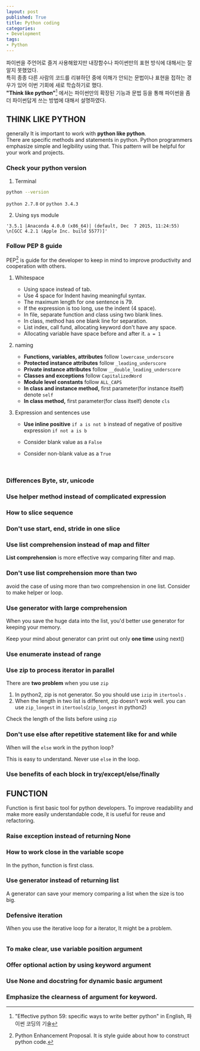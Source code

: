 ```yaml
---
layout: post
published: True
title: Python coding
categories:
- Development
tags:
- Python
---
```


파이썬을 주언어로 즐겨 사용해왔지만 내장함수나 파이썬만의 표현 방식에 대해서는 잘 알지 못했었다.  
특히 종종 다른 사람의 코드를 리뷰하던 중에 이해가 안되는 문법이나 표현을 접하는 경우가 있어 이번 기회에 새로 학습하기로 했다.  
**"Think like python"**[^book] 에서는 파이썬만의 확장된 기능과 문법 등을 통해 파이썬을 좀더 파이썬답게 쓰는 방법에 대해서 설명하였다.



<!--more-->



## THINK LIKE PYTHON

generally It is important to work with **python like python**.  
There are specific methods and statements in python. Python programmers emphasize simple and legibility using that. This pattern will be helpful for your work and projects.


### Check your python version

1. Terminal

```bash
python --version
```
`python 2.7.8` or `python 3.4.3` 

2. Using sys module

<script src="https://gist.github.com/Shephexd/397b032ef16f41fc9f736a0c7a95d617.js?file=01_version_check.py"></script>

```sys.version_info(major=3, minor=5, micro=1, releaselevel=&#39;final&#39;, serial=0)
'3.5.1 |Anaconda 4.0.0 (x86_64)| (default, Dec  7 2015, 11:24:55) \n[GCC 4.2.1 (Apple Inc. build 5577)]'
```

### Follow PEP 8 guide

PEP[^PEP] is guide for the developer to keep in mind to improve productivity and cooperation with others.



1. Whitespace

   - Using space instead of tab.
   - Use 4 space for Indent having meaningful syntax.
   - The maximum length for one sentence is 79.
   - If the expression is too long, use the indent (4 space).
   - In file, separate function and class using two blank lines.
   - In class, method has one blank line for separation.
   - List index, call fund, allocating keyword don't have any space. 
   - Allocating variable have space before and after it. `a = 1`

2. naming

   - **Functions, variables, attributes** follow `lowercase_underscore`
   - **Protected instance attributes** follow `_leading_underscore`
   - **Private instance attributes** follow `__double_leading_underscore` 
   - **Classes and exceptions** follow `CapitalizedWord`
   - **Module level constants** follow `ALL_CAPS`
   - **In class and instance method,** first parameter(for instance itself) denote `self`
   - **In class method,** first parameter(for class itself) denote `cls`

3. Expression and sentences use 

   - **Use inline positive** `if a is not b` instead of negative of positive expression `if not a is b`

   - Consider blank value as a `False`

   - Consider non-blank value as a `True`

     ​

### Differences Byte, str, unicode

<script src="https://gist.github.com/Shephexd/397b032ef16f41fc9f736a0c7a95d617.js?file=03_string_encoding.py"></script>



### Use helper method instead of complicated expression

<script src="https://gist.github.com/Shephexd/397b032ef16f41fc9f736a0c7a95d617.js?file=04_make_helper.py"></script>


### How to slice sequence

<script src="https://gist.github.com/Shephexd/397b032ef16f41fc9f736a0c7a95d617.js?file=05_slice_sequence.py"></script>


### Don't use start, end, stride in one slice

<script src="https://gist.github.com/Shephexd/397b032ef16f41fc9f736a0c7a95d617.js?file=06_slice_caution.py"></script>


### Use list comprehension instead of map and filter

**List comprehension** is more effective way comparing filter and map.

<script src="https://gist.github.com/Shephexd/397b032ef16f41fc9f736a0c7a95d617.js?file=07_list_comprehension.py"></script>



### Don't use list comprehension more than two

avoid the case of using more than two comprehension in one list. Consider to make helper or loop.

<script src="https://gist.github.com/Shephexd/397b032ef16f41fc9f736a0c7a95d617.js?file=08_list_comprehension_caution.py"></script>


### Use generator with large comprehension

When you save the huge data into the list, you'd better use generator for keeping your memory.

<script src="https://gist.github.com/Shephexd/397b032ef16f41fc9f736a0c7a95d617.js?file=09_generator.py"></script>



Keep your mind about generator can print out only **one time** using next()



### Use enumerate instead of range

<script src="https://gist.github.com/Shephexd/397b032ef16f41fc9f736a0c7a95d617.js?file=10_enumerate.py"></script>



### Use zip to process iterator in parallel

<script src="https://gist.github.com/Shephexd/397b032ef16f41fc9f736a0c7a95d617.js?file=11_zip_for_parallel.py"></script>


There are **two problem** when you use `zip`

1. In python2, zip is not generator. So you should use `izip` in  `itertools` .
2. When the length in two list is different, zip doesn't work well. you can use `zip_longest` in `itertools`(`zip_longest` in python2)

Check the length of the lists before using `zip`



### Don't use else after repetitive statement like for and while

When will the `else`  work in the python loop?

<script src="https://gist.github.com/Shephexd/397b032ef16f41fc9f736a0c7a95d617.js?file=12_loop_caution.py"></script>

This is easy to understand. Never use `else` in the loop.



### Use benefits of each block in try/except/else/finally

<script src="https://gist.github.com/Shephexd/397b032ef16f41fc9f736a0c7a95d617.js?file=13_try_except_else.py"></script>



## FUNCTION

Function is first basic tool for python developers. To improve readability and make more easily understandable code, it is useful for reuse and refactoring.



### Raise exception instead of returning None

<script src="https://gist.github.com/Shephexd/397b032ef16f41fc9f736a0c7a95d617.js?file=14_raise_exception.py"></script>



### How to work close in the variable scope

In the python, function is first class.

<script src="https://gist.github.com/Shephexd/397b032ef16f41fc9f736a0c7a95d617.js?file=15_variable_scope.py"></script>

### Use generator instead of returning list

A generator can save your memory comparing a list when the size is too big.

<script src="https://gist.github.com/Shephexd/397b032ef16f41fc9f736a0c7a95d617.js?file=16_return_generator.py"></script>



### Defensive iteration

When you use the iterative loop for a iterator, It might be a problem.

```python

```



### To make clear, use variable position argument



### Offer optional action by using keyword argument



### Use None and docstring for dynamic basic argument



### Emphasize the clearness of argument for keyword.

[^PEP]: Python Enhancement Proposal. It is style guide about how to construct python code.
[^book]: "Effective python 59: specific ways to write better python" in English, 파이썬 코딩의 기술

